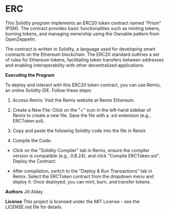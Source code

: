 # ERC

This Solidity program implements an ERC20 token contract named "Prism" (PSM). The contract provides basic functionalities such as minting tokens, burning tokens, and managing ownership using the Ownable pattern from OpenZeppelin.

The contract is written in Solidity, a language used for developing smart contracts on the Ethereum blockchain. The ERC20 standard outlines a set of rules for Ethereum tokens, facilitating token transfers between addresses and enabling interoperability with other decentralized applications.

__Executing the Program__

To deploy and interact with this ERC20 token contract, you can use Remix, an online Solidity IDE. Follow these steps:

1. Access Remix:
Visit the Remix website at Remix Ethereum.

2. Create a New File:
Click on the "+" icon in the left-hand sidebar of Remix to create a new file. Save the file with a .sol extension (e.g., ERCToken.sol).

3. Copy and paste the following Solidity code into the file in Remix

4. Compile the Code:
- Click on the "Solidity Compiler" tab in Remix, ensure the compiler version is compatible (e.g., 0.8.24), and click "Compile ERCToken.sol".
Deploy the Contract:

- After compilation, switch to the "Deploy & Run Transactions" tab in Remix. Select the ERCToken contract from the dropdown menu and deploy it.
Once deployed, you can mint, burn, and transfer tokens.

__Authors__
Jill Alday

__License__
This project is licensed under the MIT License - see the LICENSE.md file for details.
